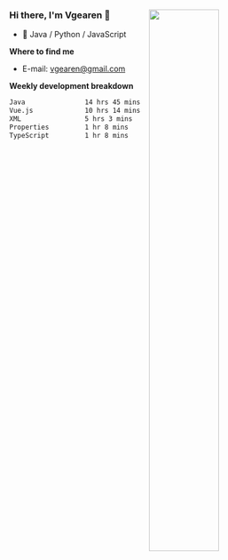 ### Hi there, I'm Vgearen 👋<img align="right" width="50%" src="https://github-readme-stats.vercel.app/api?username=vgearen&show_icons=true">


-   🥷 Java / Python / JavaScript

**Where to find me**
- E-mail: vgearen@gmail.com


**Weekly development breakdown**
<!--START_SECTION:waka-->

```txt
Java               14 hrs 45 mins  ⣿⣿⣿⣿⣿⣿⣿⣿⣿⣿⣷⣀⣀⣀⣀⣀⣀⣀⣀⣀⣀⣀⣀⣀⣀   43.37 %
Vue.js             10 hrs 14 mins  ⣿⣿⣿⣿⣿⣿⣿⣦⣀⣀⣀⣀⣀⣀⣀⣀⣀⣀⣀⣀⣀⣀⣀⣀⣀   30.11 %
XML                5 hrs 3 mins    ⣿⣿⣿⣶⣀⣀⣀⣀⣀⣀⣀⣀⣀⣀⣀⣀⣀⣀⣀⣀⣀⣀⣀⣀⣀   14.86 %
Properties         1 hr 8 mins     ⣷⣀⣀⣀⣀⣀⣀⣀⣀⣀⣀⣀⣀⣀⣀⣀⣀⣀⣀⣀⣀⣀⣀⣀⣀   03.37 %
TypeScript         1 hr 8 mins     ⣷⣀⣀⣀⣀⣀⣀⣀⣀⣀⣀⣀⣀⣀⣀⣀⣀⣀⣀⣀⣀⣀⣀⣀⣀   03.36 %
```

<!--END_SECTION:waka-->
